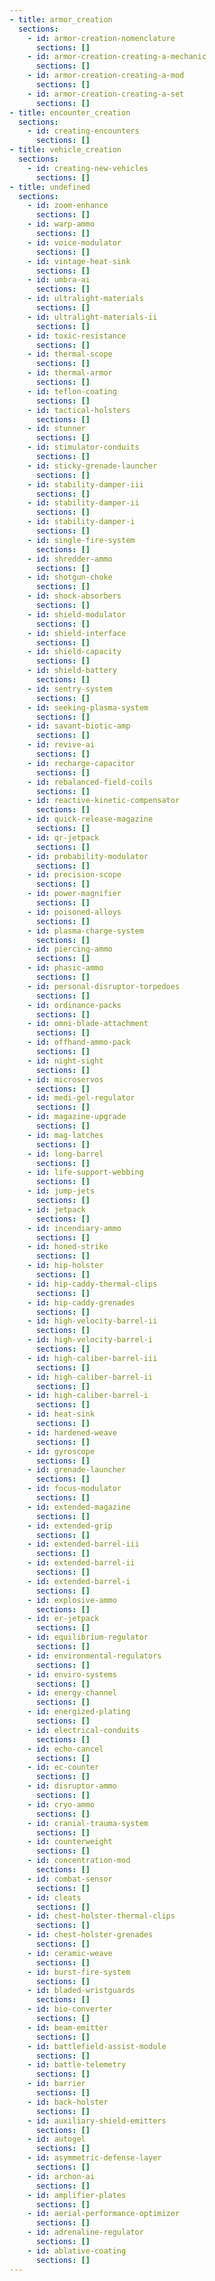 ```yaml
---
- title: armor_creation
  sections:
    - id: armor-creation-nomenclature
      sections: []
    - id: armor-creation-creating-a-mechanic
      sections: []
    - id: armor-creation-creating-a-mod
      sections: []
    - id: armor-creation-creating-a-set
      sections: []
- title: encounter_creation
  sections:
    - id: creating-encounters
      sections: []
- title: vehicle_creation
  sections:
    - id: creating-new-vehicles
      sections: []
- title: undefined
  sections:
    - id: zoom-enhance
      sections: []
    - id: warp-ammo
      sections: []
    - id: voice-modulator
      sections: []
    - id: vintage-heat-sink
      sections: []
    - id: umbra-ai
      sections: []
    - id: ultralight-materials
      sections: []
    - id: ultralight-materials-ii
      sections: []
    - id: toxic-resistance
      sections: []
    - id: thermal-scope
      sections: []
    - id: thermal-armor
      sections: []
    - id: teflon-coating
      sections: []
    - id: tactical-holsters
      sections: []
    - id: stunner
      sections: []
    - id: stimulator-conduits
      sections: []
    - id: sticky-grenade-launcher
      sections: []
    - id: stability-damper-iii
      sections: []
    - id: stability-damper-ii
      sections: []
    - id: stability-damper-i
      sections: []
    - id: single-fire-system
      sections: []
    - id: shredder-ammo
      sections: []
    - id: shotgun-choke
      sections: []
    - id: shock-absorbers
      sections: []
    - id: shield-modulator
      sections: []
    - id: shield-interface
      sections: []
    - id: shield-capacity
      sections: []
    - id: shield-battery
      sections: []
    - id: sentry-system
      sections: []
    - id: seeking-plasma-system
      sections: []
    - id: savant-biotic-amp
      sections: []
    - id: revive-ai
      sections: []
    - id: recharge-capacitor
      sections: []
    - id: rebalanced-field-coils
      sections: []
    - id: reactive-kinetic-compensator
      sections: []
    - id: quick-release-magazine
      sections: []
    - id: qr-jetpack
      sections: []
    - id: probability-modulator
      sections: []
    - id: precision-scope
      sections: []
    - id: power-magnifier
      sections: []
    - id: poisoned-alloys
      sections: []
    - id: plasma-charge-system
      sections: []
    - id: piercing-ammo
      sections: []
    - id: phasic-ammo
      sections: []
    - id: personal-disruptor-torpedoes
      sections: []
    - id: ordinance-packs
      sections: []
    - id: omni-blade-attachment
      sections: []
    - id: offhand-ammo-pack
      sections: []
    - id: night-sight
      sections: []
    - id: microservos
      sections: []
    - id: medi-gel-regulator
      sections: []
    - id: magazine-upgrade
      sections: []
    - id: mag-latches
      sections: []
    - id: long-barrel
      sections: []
    - id: life-support-webbing
      sections: []
    - id: jump-jets
      sections: []
    - id: jetpack
      sections: []
    - id: incendiary-ammo
      sections: []
    - id: honed-strike
      sections: []
    - id: hip-holster
      sections: []
    - id: hip-caddy-thermal-clips
      sections: []
    - id: hip-caddy-grenades
      sections: []
    - id: high-velocity-barrel-ii
      sections: []
    - id: high-velocity-barrel-i
      sections: []
    - id: high-caliber-barrel-iii
      sections: []
    - id: high-caliber-barrel-ii
      sections: []
    - id: high-caliber-barrel-i
      sections: []
    - id: heat-sink
      sections: []
    - id: hardened-weave
      sections: []
    - id: gyroscope
      sections: []
    - id: grenade-launcher
      sections: []
    - id: focus-modulator
      sections: []
    - id: extended-magazine
      sections: []
    - id: extended-grip
      sections: []
    - id: extended-barrel-iii
      sections: []
    - id: extended-barrel-ii
      sections: []
    - id: extended-barrel-i
      sections: []
    - id: explosive-ammo
      sections: []
    - id: er-jetpack
      sections: []
    - id: equilibrium-regulator
      sections: []
    - id: environmental-regulators
      sections: []
    - id: enviro-systems
      sections: []
    - id: energy-channel
      sections: []
    - id: energized-plating
      sections: []
    - id: electrical-conduits
      sections: []
    - id: echo-cancel
      sections: []
    - id: ec-counter
      sections: []
    - id: disruptor-ammo
      sections: []
    - id: cryo-ammo
      sections: []
    - id: cranial-trauma-system
      sections: []
    - id: counterweight
      sections: []
    - id: concentration-mod
      sections: []
    - id: combat-sensor
      sections: []
    - id: cleats
      sections: []
    - id: chest-holster-thermal-clips
      sections: []
    - id: chest-holster-grenades
      sections: []
    - id: ceramic-weave
      sections: []
    - id: burst-fire-system
      sections: []
    - id: bladed-wristguards
      sections: []
    - id: bio-converter
      sections: []
    - id: beam-emitter
      sections: []
    - id: battlefield-assist-module
      sections: []
    - id: battle-telemetry
      sections: []
    - id: barrier
      sections: []
    - id: back-holster
      sections: []
    - id: auxiliary-shield-emitters
      sections: []
    - id: autogel
      sections: []
    - id: asymmetric-defense-layer
      sections: []
    - id: archon-ai
      sections: []
    - id: amplifier-plates
      sections: []
    - id: aerial-performance-optimizer
      sections: []
    - id: adrenaline-regulator
      sections: []
    - id: ablative-coating
      sections: []
---
```

